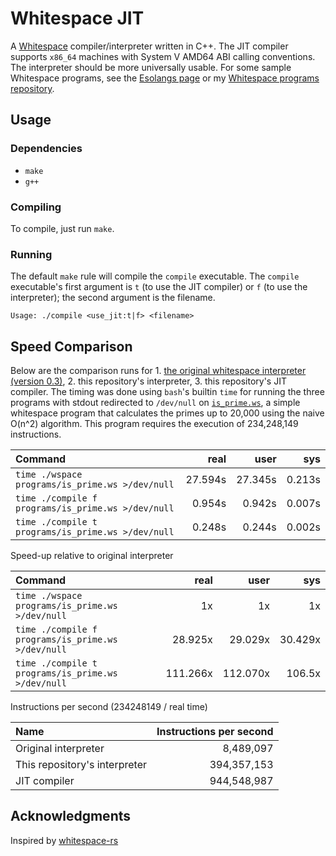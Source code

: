 # Whitespace JIT
A [Whitespace](https://esolangs.org/wiki/Whitespace) compiler/interpreter written in C++. The JIT compiler supports `x86_64` machines with System V AMD64 ABI calling conventions. The interpreter should be more universally usable. For some sample Whitespace programs, see the [Esolangs page](https://esolangs.org/wiki/Whitespace) or my [Whitespace programs repository](https://github.com/drebelsky/whitespace-programs).

## Usage

### Dependencies
* `make`
* `g++`

### Compiling
To compile, just run `make`.

### Running
The default `make` rule will compile the `compile` executable. The `compile` executable's first argument is `t` (to use the JIT compiler) or `f` (to use the interpreter); the second argument is the filename.

```
Usage: ./compile <use_jit:t|f> <filename>
```


## Speed Comparison
Below are the comparison runs for 1. [the original whitespace interpreter (version 0.3)](https://web.archive.org/web/20150717140342/http://compsoc.dur.ac.uk/whitespace/download.php), 2. this repository's interpreter, 3. this repository's JIT compiler. The timing was done using `bash`'s builtin `time` for running the three programs with stdout redirected to `/dev/null` on [`is_prime.ws`](https://github.com/drebelsky/whitespace-jit/blob/main/programs/is_prime.ws), a simple whitespace program that calculates the primes up to 20,000 using the naive O(n^2) algorithm. This program requires the execution of 234,248,149 instructions.

Command                                           | real    | user    | sys
:-------------------------------------------------|--------:|--------:|--------:
`time ./wspace programs/is_prime.ws >/dev/null   `|  27.594s|  27.345s|  0.213s
`time ./compile f programs/is_prime.ws >/dev/null`|  0.954s |  0.942s |  0.007s
`time ./compile t programs/is_prime.ws >/dev/null`|  0.248s |  0.244s |  0.002s

Speed-up relative to original interpreter

Command                                           | real    | user    | sys
:-------------------------------------------------|--------:|--------:|--------:
`time ./wspace programs/is_prime.ws >/dev/null   `|       1x|       1x|       1x
`time ./compile f programs/is_prime.ws >/dev/null`|  28.925x|  29.029x|  30.429x
`time ./compile t programs/is_prime.ws >/dev/null`| 111.266x| 112.070x|   106.5x

Instructions per second (234248149 / real time)


Name                         | Instructions per second
:----------------------------|-----------------------:
Original interpreter         |              8,489,097
This repository's interpreter|            394,357,153
JIT compiler                 |            944,548,987

## Acknowledgments
Inspired by [whitespace-rs](https://github.com/CensoredUsername/whitespace-rs)

